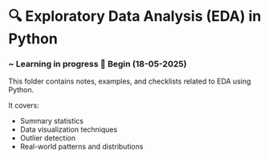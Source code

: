 # 🔍 Exploratory Data Analysis (EDA) in Python 

### ~ Learning in progress 🔄 Begin (18-05-2025)

This folder contains notes, examples, and checklists related to EDA using Python.

It covers:
- Summary statistics
- Data visualization techniques
- Outlier detection
- Real-world patterns and distributions

